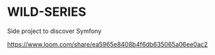 # WILD-SERIES
Side project to discover Symfony


https://www.loom.com/share/ea5965e8408b4f6db635065a06ee0ac2
